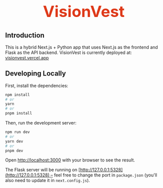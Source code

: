 <h1 style="font-weight: bold; font-size: 50px; color: #de3919; text-align: center">VisionVest</h1>


## Introduction

This is a hybrid Next.js + Python app that uses Next.js as the frontend and Flask as the API backend. VisionVest is currently deployed at: [visionvest.vercel.app](https://visionvest.vercel.app/)

## Developing Locally

First, install the dependencies:

```bash
npm install
# or
yarn
# or
pnpm install
```

Then, run the development server:

```bash
npm run dev
# or
yarn dev
# or
pnpm dev
```

Open [http://localhost:3000](http://localhost:3000) with your browser to see the result.

The Flask server will be running on [http://127.0.0.1:5328](http://127.0.0.1:5328) – feel free to change the port in `package.json` (you'll also need to update it in `next.config.js`).